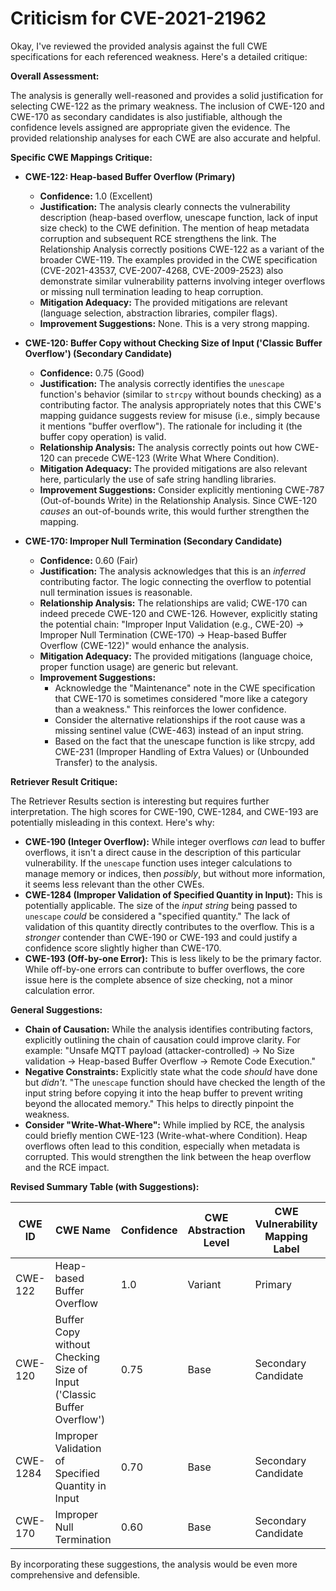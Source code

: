 # Criticism for CVE-2021-21962

Okay, I've reviewed the provided analysis against the full CWE specifications for each referenced weakness. Here's a detailed critique:

**Overall Assessment:**

The analysis is generally well-reasoned and provides a solid justification for selecting CWE-122 as the primary weakness. The inclusion of CWE-120 and CWE-170 as secondary candidates is also justifiable, although the confidence levels assigned are appropriate given the evidence. The provided relationship analyses for each CWE are also accurate and helpful.

**Specific CWE Mappings Critique:**

*   **CWE-122: Heap-based Buffer Overflow (Primary)**
    *   **Confidence:** 1.0 (Excellent)
    *   **Justification:** The analysis clearly connects the vulnerability description (heap-based overflow, unescape function, lack of input size check) to the CWE definition. The mention of heap metadata corruption and subsequent RCE strengthens the link. The Relationship Analysis correctly positions CWE-122 as a variant of the broader CWE-119.  The examples provided in the CWE specification (CVE-2021-43537, CVE-2007-4268, CVE-2009-2523) also demonstrate similar vulnerability patterns involving integer overflows or missing null termination leading to heap corruption.
    *   **Mitigation Adequacy:** The provided mitigations are relevant (language selection, abstraction libraries, compiler flags).
    *   **Improvement Suggestions:** None. This is a very strong mapping.

*   **CWE-120: Buffer Copy without Checking Size of Input ('Classic Buffer Overflow') (Secondary Candidate)**
    *   **Confidence:** 0.75 (Good)
    *   **Justification:** The analysis correctly identifies the `unescape` function's behavior (similar to `strcpy` without bounds checking) as a contributing factor. The analysis appropriately notes that this CWE's mapping guidance suggests review for misuse (i.e., simply because it mentions "buffer overflow"). The rationale for including it (the buffer copy operation) is valid.
    *   **Relationship Analysis:** The analysis correctly points out how CWE-120 can precede CWE-123 (Write What Where Condition).
    *   **Mitigation Adequacy:** The provided mitigations are also relevant here, particularly the use of safe string handling libraries.
    *   **Improvement Suggestions:** Consider explicitly mentioning CWE-787 (Out-of-bounds Write) in the Relationship Analysis. Since CWE-120 *causes* an out-of-bounds write, this would further strengthen the mapping.

*   **CWE-170: Improper Null Termination (Secondary Candidate)**
    *   **Confidence:** 0.60 (Fair)
    *   **Justification:** The analysis acknowledges that this is an *inferred* contributing factor. The logic connecting the overflow to potential null termination issues is reasonable.
    *   **Relationship Analysis:** The relationships are valid; CWE-170 can indeed precede CWE-120 and CWE-126. However, explicitly stating the potential chain:  "Improper Input Validation (e.g., CWE-20) -> Improper Null Termination (CWE-170) -> Heap-based Buffer Overflow (CWE-122)" would enhance the analysis.
    *   **Mitigation Adequacy:** The provided mitigations (language choice, proper function usage) are generic but relevant.
    *   **Improvement Suggestions:**
        *   Acknowledge the "Maintenance" note in the CWE specification that CWE-170 is sometimes considered "more like a category than a weakness."  This reinforces the lower confidence.
        *   Consider the alternative relationships if the root cause was a missing sentinel value (CWE-463) instead of an input string.
        *   Based on the fact that the unescape function is like strcpy, add CWE-231 (Improper Handling of Extra Values) or (Unbounded Transfer) to the analysis.

**Retriever Result Critique:**

The Retriever Results section is interesting but requires further interpretation. The high scores for CWE-190, CWE-1284, and CWE-193 are potentially misleading in this context. Here's why:

*   **CWE-190 (Integer Overflow):** While integer overflows *can* lead to buffer overflows, it isn't a direct cause in the description of this particular vulnerability. If the `unescape` function uses integer calculations to manage memory or indices, then *possibly*, but without more information, it seems less relevant than the other CWEs.
*   **CWE-1284 (Improper Validation of Specified Quantity in Input):**  This is potentially applicable. The size of the *input string* being passed to `unescape` *could* be considered a "specified quantity." The lack of validation of this quantity directly contributes to the overflow.  This is a *stronger* contender than CWE-190 or CWE-193 and could justify a confidence score slightly higher than CWE-170.
*   **CWE-193 (Off-by-one Error):** This is less likely to be the primary factor. While off-by-one errors can contribute to buffer overflows, the core issue here is the complete absence of size checking, not a minor calculation error.

**General Suggestions:**

*   **Chain of Causation:** While the analysis identifies contributing factors, explicitly outlining the chain of causation could improve clarity. For example: "Unsafe MQTT payload (attacker-controlled) -> No Size validation -> Heap-based Buffer Overflow -> Remote Code Execution."
*   **Negative Constraints:** Explicitly state what the code *should* have done but *didn't*.  "The `unescape` function should have checked the length of the input string before copying it into the heap buffer to prevent writing beyond the allocated memory." This helps to directly pinpoint the weakness.
*   **Consider "Write-What-Where":** While implied by RCE, the analysis could briefly mention CWE-123 (Write-what-where Condition).  Heap overflows often lead to this condition, especially when metadata is corrupted. This would strengthen the link between the heap overflow and the RCE impact.

**Revised Summary Table (with Suggestions):**

| CWE ID  | CWE Name                                                                   | Confidence | CWE Abstraction Level | CWE Vulnerability Mapping Label | CWE-Vulnerability Mapping Notes                                                                                                                                                                                                                                       |
| ------- | --------------------------------------------------------------------------- | ---------- | ----------------------- | ----------------------------- | ----------------------------------------------------------------------------------------------------------------------------------------------------------------------------------------------------------------------------------------------------------------- |
| CWE-122 | Heap-based Buffer Overflow                                                 | 1.0        | Variant                | Primary                       | Allowed                                                                                                                                                                                                                                                           |
| CWE-120 | Buffer Copy without Checking Size of Input ('Classic Buffer Overflow') | 0.75       | Base                    | Secondary Candidate         | Allowed-with-Review                                                                                                                                                                                                                                                 |
| CWE-1284| Improper Validation of Specified Quantity in Input                         | 0.70       | Base                    | Secondary Candidate        | Allowed        |
| CWE-170 | Improper Null Termination                                                 | 0.60       | Base                    | Secondary Candidate         | Allowed                                                                                                                                                                                                                                                           |

By incorporating these suggestions, the analysis would be even more comprehensive and defensible.